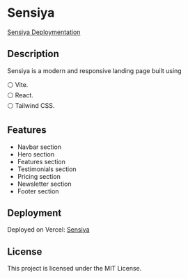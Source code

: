 # Sensiya

[Sensiya Deploymentation](https://vercel.com/fahad-x/sensiya/G31YpZyCiy1nPSZnjYCVYY3knYLB)

## Description

Sensiya is a modern and responsive landing page built using

⚪ Vite.  
⚪ React.  
⚪ Tailwind CSS.

## Features

- Navbar section
- Hero section
- Features section
- Testimonials section
- Pricing section
- Newsletter section
- Footer section

## Deployment

Deployed on Vercel: [Sensiya](https://sensiya.vercel.app/)

## License

This project is licensed under the MIT License.
